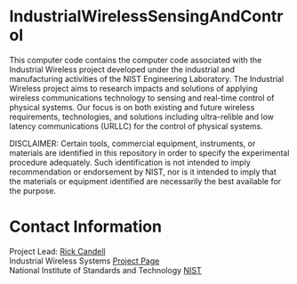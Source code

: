 ﻿# IndustrialWirelessSensingAndControl

This computer code contains the computer code associated with the Industrial Wireless project developed 
under the industrial and manufacturing activities of the NIST Engineering Laboratory.  The Industrial Wireless 
project aims to research impacts and solutions of applying wireless communications technology to sensing
and real-time control of physical systems.  Our focus is on both existing and future wireless requirements, 
technologies, and solutions including ultra-relible and low latency communications (URLLC) for the control of physical 
systems.  

DISCLAIMER: Certain tools, commercial equipment, instruments, or materials are identified in this repository 
in order to specify the experimental procedure adequately. Such identification is not intended to imply 
recommendation or endorsement by NIST, nor is it intended to imply that the materials or equipment identified 
are necessarily the best available for the purpose.


# Contact Information
Project Lead: [Rick Candell](https://www.nist.gov/people/richard-candell) <br>
Industrial Wireless Systems [Project Page](https://www.nist.gov/programs-projects/wireless-systems-industrial-environments) <br>
National Institute of Standards and Technology [NIST](http://www.nist.gov) <br>

